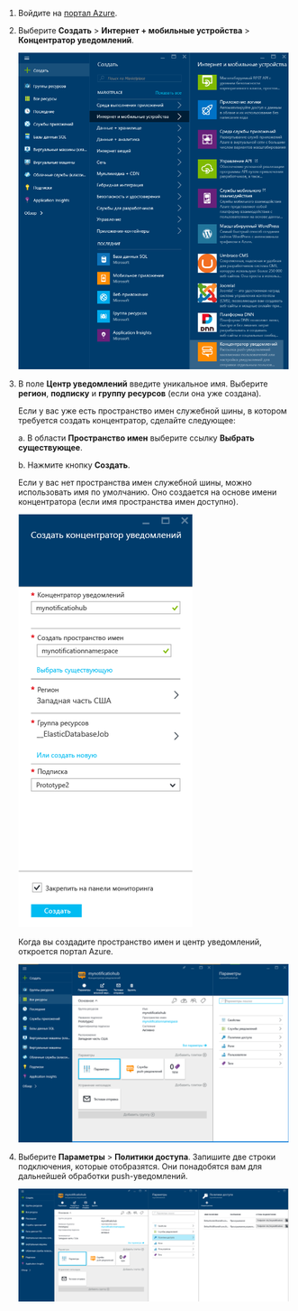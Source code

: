 

1. Войдите на [портал Azure](https://portal.azure.com).

2. Выберите **Создать** > **Интернет + мобильные устройства** > **Концентратор уведомлений**.
   
      ![Портал Azure: создание центра уведомлений](./media/notification-hubs-portal-create-new-hub/notification-hubs-azure-portal-create.png)
      
3. В поле **Центр уведомлений** введите уникальное имя. Выберите **регион**, **подписку** и **группу ресурсов** (если она уже создана). 
   
    Если у вас уже есть пространство имен служебной шины, в котором требуется создать концентратор, сделайте следующее:

    а. В области **Пространство имен** выберите ссылку **Выбрать существующее**. 
   
    b. Нажмите кнопку **Создать**.

    Если у вас нет пространства имен служебной шины, можно использовать имя по умолчанию. Оно создается на основе имени концентратора (если имя пространства имен доступно).
   
      ![Портал Azure: настройка свойств концентратора уведомлений](./media/notification-hubs-portal-create-new-hub/notification-hubs-azure-portal-settings.png)

    Когда вы создадите пространство имен и центр уведомлений, откроется портал Azure. 
   
      ![Портал Azure: страница портала концентратора уведомлений](./media/notification-hubs-portal-create-new-hub/notification-hubs-azure-portal-page.png)

4. Выберите **Параметры** > **Политики доступа**. Запишите две строки подключения, которые отобразятся. Они понадобятся вам для дальнейшей обработки push-уведомлений.
   
      ![Портал Azure: строки подключения к концентратору уведомлений](./media/notification-hubs-portal-create-new-hub/notification-hubs-connection-strings-portal.png)

